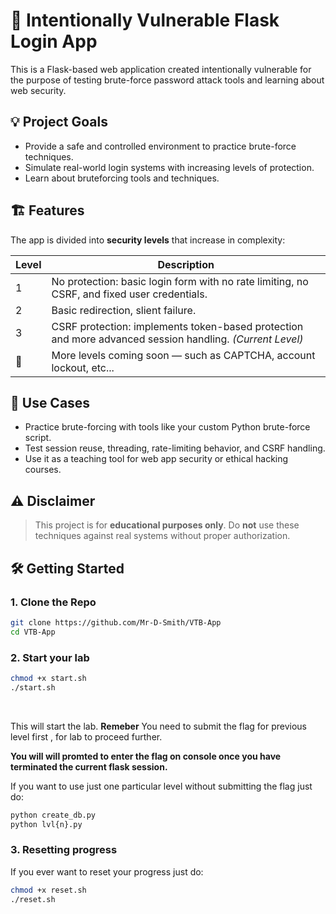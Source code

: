 # 🔐 Intentionally Vulnerable Flask Login App

This is a Flask-based web application created intentionally vulnerable for the purpose of testing brute-force password attack tools and learning about web security.

## 💡 Project Goals

- Provide a safe and controlled environment to practice brute-force techniques.
- Simulate real-world login systems with increasing levels of protection.
- Learn about bruteforcing tools and techniques.

## 🏗️ Features

The app is divided into **security levels** that increase in complexity:

| Level | Description |
|-------|-------------|
| 1     | No protection: basic login form with no rate limiting, no CSRF, and fixed user credentials. |
| 2     | Basic redirection, slient failure. |
| 3     | CSRF protection: implements token-based protection and more advanced session handling. *(Current Level)* |
| 🚧    | More levels coming soon — such as CAPTCHA, account lockout, etc... |

## 🧪 Use Cases

- Practice brute-forcing with tools like your custom Python brute-force script.
- Test session reuse, threading, rate-limiting behavior, and CSRF handling.
- Use it as a teaching tool for web app security or ethical hacking courses.

## ⚠️ Disclaimer

> This project is for **educational purposes only**. Do **not** use these techniques against real systems without proper authorization.

## 🛠️ Getting Started

### 1. Clone the Repo

```bash
git clone https://github.com/Mr-D-Smith/VTB-App
cd VTB-App
```
### 2. Start your lab

```bash
chmod +x start.sh
./start.sh
```
<br>

This will start the lab.
**Remeber** You need to submit the flag for previous level first , for lab to proceed further. <br>

**You will will promted to enter the flag on console once you have terminated the current flask session.** <br>

If you want to use just one particular level without submitting the flag just do:
```bash
python create_db.py
python lvl{n}.py
```

### 3. Resetting progress
If you ever want to reset your progress just do:
```bash
chmod +x reset.sh
./reset.sh
```

